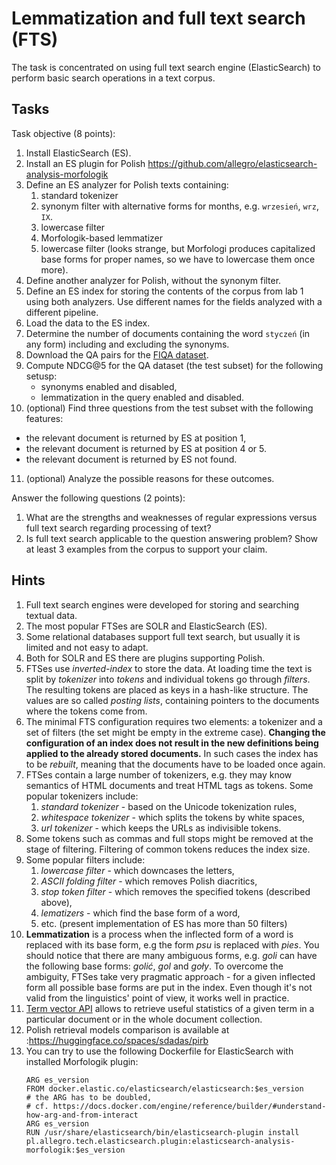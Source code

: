 # Lemmatization and full text search (FTS)

The task is concentrated on using full text search engine (ElasticSearch) to perform basic search
operations in a text corpus.

## Tasks

Task objective (8 points):
1. Install ElasticSearch (ES).
2. Install an ES plugin for Polish https://github.com/allegro/elasticsearch-analysis-morfologik 
3. Define an ES analyzer for Polish texts containing:
   1. standard tokenizer
   2. synonym filter with alternative forms for months, e.g. `wrzesień`, `wrz`, `IX`.
   3. lowercase filter
   4. Morfologik-based lemmatizer
   5. lowercase filter (looks strange, but Morfologi produces capitalized base forms for proper names, so we have to lowercase them once more).
4. Define another analyzer for Polish, without the synonym filter.
5. Define an ES index for storing the contents of the corpus from lab 1 using both analyzers. Use different names for the fields analyzed with a different pipeline.
6. Load the data to the ES index.
7. Determine the number of documents containing the word `styczeń` (in any form) including and excluding the synonyms.
8. Download the QA pairs for the [FIQA dataset](https://huggingface.co/datasets/clarin-knext/fiqa-pl-qrels).
9. Compute NDCG@5 for the QA dataset (the test subset) for the following setusp:
   * synonyms enabled and disabled,
   * lemmatization in the query enabled and disabled.
10. (optional) Find three questions from the test subset with the following features:
   * the relevant document is returned by ES at position 1,
   * the relevant document is returned by ES  at position 4 or 5.
   * the relevant document is returned by ES  not found.
11. (optional) Analyze the possible reasons for these outcomes.


Answer the following questions (2 points):
1. What are the strengths and weaknesses of regular expressions versus full text search regarding processing of text?
2. Is full text search applicable to the question answering problem? Show at least 3 examples from the corpus to support your claim.


## Hints

1. Full text search engines were developed for storing and searching textual data.
1. The most popular FTSes are SOLR and ElasticSearch (ES).
1. Some relational databases support full text search, but usually it is limited and not easy to adapt.
1. Both for SOLR and ES there are plugins supporting Polish.
1. FTSes use *inverted-index* to store the data. At loading time the text is split by *tokenizer* into 
   *tokens* and individual tokens go through *filters*. The resulting tokens are placed as keys in a hash-like
   structure. The values are so called *posting lists*, containing pointers to the documents where the tokens come from.
1. The minimal FTS configuration requires two elements: a tokenizer and a set of filters (the set might be empty in the extreme
   case). **Changing the configuration of an index does not result in the new definitions being applied to the already
   stored documents.** In such cases the index has to be *rebuilt*, meaning that the documents have to be loaded once
   again.
1. FTSes contain a large number of tokenizers, e.g. they may know semantics of HTML documents and treat HTML tags as
   tokens. Some popular tokenizers include:
   1. *standard tokenizer* - based on the Unicode tokenization rules,
   1. *whitespace tokenizer* - which splits the tokens by white spaces,
   1. *url tokenizer* - which keeps the URLs as indivisible tokens.
1. Some tokens such as commas and full stops might be removed at the stage of filtering. Filtering of common tokens reduces the index size.
1. Some popular filters include:
   1. *lowercase filter* - which downcases the letters,
   1. *ASCII folding filter* - which removes Polish diacritics,
   1. *stop token filter* - which removes the specified tokens (described above),
   1. *lematizers* - which find the base form of a word,
   1. etc. (present implementation of ES has more than 50 filters)
1. **Lemmatization** is a process when the inflected form of a word is replaced with its base form, e.g
   the form *psu* is replaced with *pies*. You should notice that there are many ambiguous forms, e.g.
   *goli* can have the following base forms: *golić*, *gol* and *goły*. To overcome the ambiguity, FTSes 
   take very pragmatic approach - for a given inflected form all possible base forms are put in the index.
   Even though it's not valid from the linguistics' point of view, it works well in practice.
1. [Term vector API](https://www.elastic.co/guide/en/elasticsearch/reference/current/docs-termvectors.html) allows to retrieve useful 
   statistics of a given term in a particular document or in the whole document collection.
1. Polish retrieval models comparison is available at :https://huggingface.co/spaces/sdadas/pirb
2. You can try to use the following Dockerfile for ElasticSearch with installed Morfologik plugin:
   ```
   ARG es_version
   FROM docker.elastic.co/elasticsearch/elasticsearch:$es_version
   # the ARG has to be doubled,
   # cf. https://docs.docker.com/engine/reference/builder/#understand-how-arg-and-from-interact
   ARG es_version
   RUN /usr/share/elasticsearch/bin/elasticsearch-plugin install pl.allegro.tech.elasticsearch.plugin:elasticsearch-analysis-morfologik:$es_version
   ```
